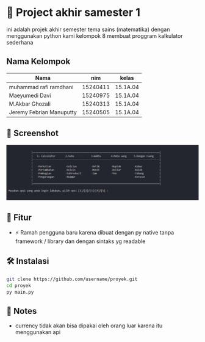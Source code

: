 # 🌟 Project akhir samester 1

ini adalah projek akhir semester tema sains (matematika)
dengan menggunakan python kami kelompok 8 membuat proggram kalkulator sederhana

## Nama Kelompok

| Nama                     | nim      | kelas    |
| ------------------------ | -------- | -------- |
| muhammad rafi ramdhani   | 15240411 | 15.1A.04 |
| Maeyumedi Davi           | 15240975 | 15.1A.04 |
| M.Akbar Ghozali          | 15240313 | 15.1A.04 |
| Jeremy Febrian Manuputty | 15240505 | 15.1A.04 |

## 📸 Screenshot

![Tampilan Proyek](projek.png)

## 🚀 Fitur

- ⚡ Ramah pengguna baru karena dibuat dengan py native tanpa framework / library dan dengan sintaks yg readable

## 🛠 Instalasi

```bash
git clone https://github.com/username/proyek.git
cd proyek
py main.py
```

## 📝 Notes

- currency tidak akan bisa dipakai oleh orang luar karena itu menggunakan api

